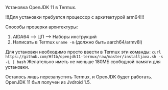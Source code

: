 Установка OpenJDK 11 в Termux.

!!!Для установки требуется процессор с архитектурой arm64!!!

Способы проверки архитектуры:
1. AIDA64 --> ЦП --> Наборы инструкций
2. Написать в Termux `uname -m` (должно быть aarch64/armv8l)

Для установки необходимо просто ввести в Termux эти команды:
`curl https://github.com/Hf1b/openjdk11-termux/raw/master/installjava.sh -s -L | bash`
Желательно иметь не меньше 180МБ свободной памяти для установки.

Осталось лишь перезапустить Termux, и OpenJDK будет работать.
OpenJDK 11 был получен из Jvdroid 1.5.
